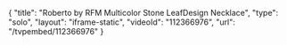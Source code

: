 {
    "title": "Roberto by RFM Multicolor Stone LeafDesign Necklace",
    "type": "solo",
    "layout": "iframe-static",
    "videoId": "112366976",
    "url": "\/tvpembed\/112366976"
}